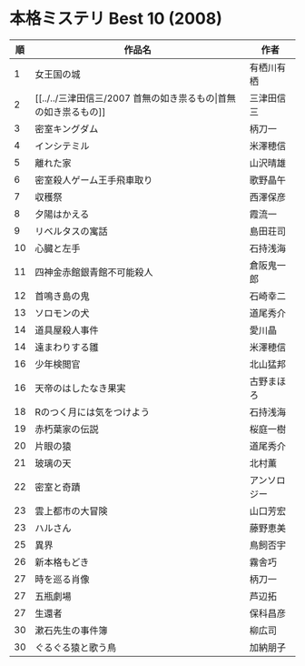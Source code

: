 # 本格ミステリ Best 10 (2008)

| 順   | 作品名                                       | 作者     |
| --- | ----------------------------------------- | ------ |
| 1   | 女王国の城                                     | 有栖川有栖  |
| 2   | [[../../三津田信三/2007 首無の如き祟るもの\|首無の如き祟るもの]] | 三津田信三  |
| 3   | 密室キングダム                                   | 柄刀一    |
| 4   | インシテミル                                    | 米澤穂信   |
| 5   | 離れた家                                      | 山沢晴雄   |
| 6   | 密室殺人ゲーム王手飛車取り                             | 歌野晶午   |
| 7   | 収穫祭                                       | 西澤保彦   |
| 8   | 夕陽はかえる                                    | 霞流一    |
| 9   | リベルタスの寓話                                  | 島田荘司   |
| 10  | 心臓と左手                                     | 石持浅海   |
| 11  | 四神金赤館銀青館不可能殺人                             | 倉阪鬼一郎  |
| 12  | 首鳴き島の鬼                                    | 石崎幸二   |
| 13  | ソロモンの犬                                    | 道尾秀介   |
| 14  | 道具屋殺人事件                                   | 愛川晶    |
| 14  | 遠まわりする雛                                   | 米澤穂信   |
| 16  | 少年検閲官                                     | 北山猛邦   |
| 16  | 天帝のはしたなき果実                                | 古野まほろ  |
| 18  | Rのつく月には気をつけよう                             | 石持浅海   |
| 19  | 赤朽葉家の伝説                                   | 桜庭一樹   |
| 20  | 片眼の猿                                      | 道尾秀介   |
| 21  | 玻璃の天                                      | 北村薫    |
| 22  | 密室と奇蹟                                     | アンソロジー |
| 23  | 雲上都市の大冒険                                  | 山口芳宏   |
| 23  | ハルさん                                      | 藤野恵美   |
| 25  | 異界                                        | 鳥飼否宇   |
| 26  | 新本格もどき                                    | 霧舎巧    |
| 27  | 時を巡る肖像                                    | 柄刀一    |
| 27  | 五瓶劇場                                      | 芦辺拓    |
| 27  | 生還者                                       | 保科昌彦   |
| 30  | 漱石先生の事件簿                                  | 柳広司    |
| 30  | ぐるぐる猿と歌う鳥                                 | 加納朋子   |